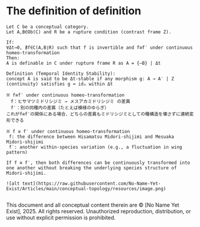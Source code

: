 # The definition of definition
```
Let C be a conceptual category.
Let A,B∈Ob(C) and R be a rupture condition (contrast frame Z).

If:
∀Δt→0, ∄f∈C(A,B∣R) such that f is invertible and f≅f′ under continuous homeo-transformation
Then:
A is definable in C under rupture frame R as A = {–B} | Δt

Definition (Temporal Identity Stability):
concept A is said to be Δt-stable if any morphism g: A → A′ | Z (continuity) satisfies g ≈ idₐ within Δt

※ f≅f′ under continuous homeo-transformation
　f：ヒサマツミドリシジミ → メスアカミドリシジミ の差異
　f′：別の同種内の差異（たとえば模様のゆらぎ）
これがf≅f′の関係にある場合、どちらの差異もミドリシジミとしての種構造を壊さずに連続変形できる

※ f ≅ f′ under continuous homeo-transformation
 f: the difference between Hisamatsu Midori-shijimi and Mesuaka Midori-shijimi
 f′: another within-species variation (e.g., a fluctuation in wing pattern)

If f ≅ f′, then both differences can be continuously transformed into one another without breaking the underlying species structure of Midori-shijimi.

![alt text](https://raw.githubusercontent.com/No-Name-Yet-Exist/Articles/main/conceptual-topology/resources/image.png)


```
This document and all conceptual content therein are © [No Name Yet Exist], 2025. All rights reserved. Unauthorized reproduction, distribution, or use without explicit permission is prohibited.
